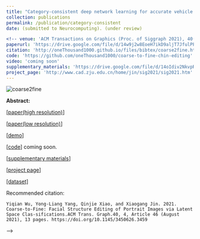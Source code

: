 ```yaml
---
title: "Category-consistent deep network learning for accurate vehicle logo recognition"
collection: publications
permalink: /publication/category-consistent
date: (submitted to Neurocomputing). (under review)

<!-- venue: 'ACM Transactions on Graphics (Proc. of Siggraph 2021), 40(4): Article 46.'
paperurl: 'https://drive.google.com/file/d/14w9j2w8EoeH7ikD9aljT7JfulPPsvky4/view?usp=sharing'
citation: 'http://oneThousand1000.github.io/files/bibtex/coarse2fine.html'
code: 'https://github.com/oneThousand1000/coarse-to-fine-chin-editing'
video: 'coming soon'
supplementary_materials: 'https://drive.google.com/file/d/14oIdiv2NkvpRYxomDRq0AQEpBuL4pKtv/view?usp=sharing'
project_page: 'http://www.cad.zju.edu.cn/home/jin/sig2021/sig2021.htm'
---
```

![coarse2fine](http://oneThousand1000.github.io/images/publications/coarse2fine.png)

<b>Abstract:</b>



[[paper(high resolution)](https://drive.google.com/file/d/14w9j2w8EoeH7ikD9aljT7JfulPPsvky4/view?usp=sharing)]  

[[paper(low resolution)](https://drive.google.com/file/d/1Kk--kQdCB91QgkmrmOV2OwsoeF05vLr5/view?usp=sharing)]  

[[demo](https://drive.google.com/file/d/1vaohqZ_GqgydIpnVpPv_K-7bl_UW6IyG/view?usp=sharing)]  

[[code]()]  coming soon.

[[supplementary materials](https://drive.google.com/file/d/14oIdiv2NkvpRYxomDRq0AQEpBuL4pKtv/view?usp=sharing)]

[[project page](http://www.cad.zju.edu.cn/home/jin/sig2021/sig2021.htm)]

[[dataset]](https://github.com/oneThousand1000/coarse-to-fine-chin-editing)

Recommended citation: 
```
Yiqian Wu, Yong-Liang Yang, Qinjie Xiao, and Xiaogang Jin. 2021. Coarse-to-Fine: Facial Structure Editing of Portrait Images via Latent Space Clas-sifications.ACM Trans. Graph.40, 4, Article 46 (August 2021), 13 pages. https://doi.org/10.1145/3450626.3459
```
-->
